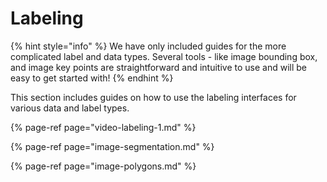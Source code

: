 # Labeling

{% hint style="info" %}
We have only included guides for the more complicated label and data types. Several tools - like image bounding box, and image key points are straightforward and intuitive to use and will be easy to get started with!
{% endhint %}

This section includes guides on how to use the labeling interfaces for various data and label types. 

{% page-ref page="video-labeling-1.md" %}

{% page-ref page="image-segmentation.md" %}

{% page-ref page="image-polygons.md" %}



